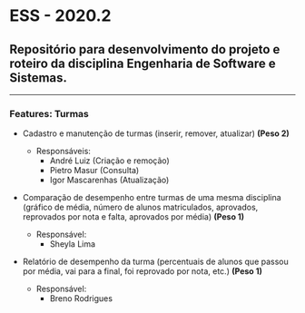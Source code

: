 ESS - 2020.2
===
Repositório para desenvolvimento do projeto e roteiro da disciplina Engenharia de Software e Sistemas.
---
---
### **Features:** Turmas

- Cadastro e manutenção de turmas (inserir, remover, atualizar) **(Peso 2)**
  * Responsáveis:
    - André Luiz (Criação e remoção)  
    - Pietro Masur (Consulta)  
    - Igor Mascarenhas (Atualização)  

- Comparação de desempenho entre turmas de uma mesma disciplina (gráfico de média, número de alunos matriculados, aprovados, reprovados por nota e falta, aprovados por média) **(Peso 1)**
  * Responsável:
    - Sheyla Lima  
  
- Relatório de desempenho da turma (percentuais de alunos que passou por média, vai para a final, foi reprovado por nota, etc.) **(Peso 1)**
  * Responsável: 
    - Breno Rodrigues  